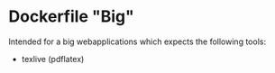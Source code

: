 # Dockerfile "Big"
Intended for a big webapplications which expects the following tools:
- texlive (pdflatex)
